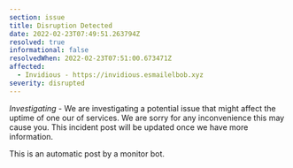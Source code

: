 ```yaml
---
section: issue
title: Disruption Detected
date: 2022-02-23T07:49:51.263794Z
resolved: true
informational: false
resolvedWhen: 2022-02-23T07:51:00.673471Z
affected:
  - Invidious - https://invidious.esmailelbob.xyz
severity: disrupted
---
```

*Investigating* - We are investigating a potential issue that might affect the uptime of one our of services. We are sorry for any inconvenience this may cause you. This incident post will be updated once we have more information.

This is an automatic post by a monitor bot.
        